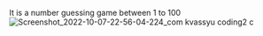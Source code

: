 It is a number guessing game between 1 to 100![Screenshot_2022-10-07-22-56-04-224_com kvassyu coding2 c](https://user-images.githubusercontent.com/87802245/194616542-368a67c9-b638-4079-a4fb-310fff412397.jpg)
